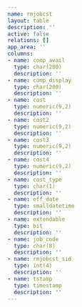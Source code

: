 ```yaml
---
name: rmjobcst
layout: table
description: ''
active: false
relations: []
app_area: ''
columns:
- name: comp_avail
  type: char(200)
  description: ''
- name: comp_display
  type: char(200)
  description: ''
- name: cost
  type: numeric(9,2)
  description: ''
- name: cost2
  type: numeric(9,2)
  description: ''
- name: cost3
  type: numeric(9,2)
  description: ''
- name: cost4
  type: numeric(9,2)
  description: ''
- name: cost_type
  type: char(1)
  description: ''
- name: eff_date
  type: smalldatetime
  description: ''
- name: extendable
  type: bit
  description: ''
- name: job_code
  type: char(8)
  description: ''
- name: rmjobcst_sid
  type: int(4)
  description: ''
- name: tstamp
  type: timestamp
  description: ''
---
```


